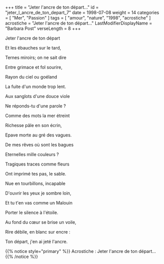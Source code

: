 +++
title = "Jeter l'ancre de ton départ..."
id = "jeter_l_ancre_de_ton_depart_7"
date = 1998-07-08
weight = 14
categories = [ "Mer", "Passion" ]
tags = [ "amour", "nature", "1998", "acrostiche" ]
acrostiche = "Jeter l'ancre de ton départ..."
LastModifierDisplayName = "Barbara Post"
verseLength = 8
+++

Jeter l'ancre de ton départ

Et les ébauches sur le tard,

Ternes miroirs; on ne sait dire

Entre grimace et fol sourire,

Rayon du ciel ou goéland

La fuite d'un monde trop lent.

Aux sanglots d'une douce viole

Ne réponds-tu d'une parole ?

Comme des mots la mer étreint

Richesse pâle en son écrin,

Epave morte au gré des vagues.

De mes rêves où sont les bagues

Eternelles mille couleurs ?

Tragiques traces comme fleurs

Ont imprimé tes pas, le sable.

Nue en tourbillons, incapable

D'ouvrir les yeux je sombre loin,

Et tu t'en vas comme un Malouin

Porter le silence à l'étoile.

Au fond du cœur se brise un voile,

Rire débile, en blanc sur encre :

Ton départ, j'en ai jeté l'ancre.

{{% notice style="primary" %}}
Acrostiche : Jeter l'ancre de ton départ...
{{% /notice %}}
